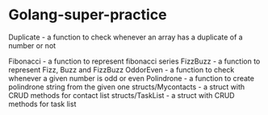 # Golang-super-practice

Duplicate - a function to check whenever an array has a duplicate of a number or not

Fibonacci - a function to represent fibonacci series 
FizzBuzz - a function to represent Fizz, Buzz and FizzBuzz
OddorEven - a function to check whenever a given number is odd or even 
Polindrone - a function to create polindrone string from the given one
structs/Mycontacts - a struct with CRUD methods for contact list
structs/TaskList - a struct with CRUD methods for task list

